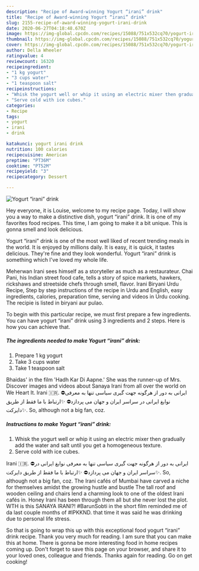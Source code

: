 ```yaml
---
description: "Recipe of Award-winning Yogurt “irani” drink"
title: "Recipe of Award-winning Yogurt “irani” drink"
slug: 2155-recipe-of-award-winning-yogurt-irani-drink
date: 2020-06-27T04:18:48.670Z
image: https://img-global.cpcdn.com/recipes/15088/751x532cq70/yogurt-irani-drink-recipe-main-photo.jpg
thumbnail: https://img-global.cpcdn.com/recipes/15088/751x532cq70/yogurt-irani-drink-recipe-main-photo.jpg
cover: https://img-global.cpcdn.com/recipes/15088/751x532cq70/yogurt-irani-drink-recipe-main-photo.jpg
author: Della Wheeler
ratingvalue: 4
reviewcount: 16320
recipeingredient:
- "1 kg yogurt"
- "3 cups water"
- "1 teaspoon salt"
recipeinstructions:
- "Whisk the yogurt well or whip it using an electric mixer then gradually add the water and salt until you get a homogeneous texture."
- "Serve cold with ice cubes."
categories:
- Recipe
tags:
- yogurt
- irani
- drink

katakunci: yogurt irani drink 
nutrition: 100 calories
recipecuisine: American
preptime: "PT36M"
cooktime: "PT52M"
recipeyield: "3"
recipecategory: Dessert

---
```



![Yogurt “irani” drink](https://img-global.cpcdn.com/recipes/15088/751x532cq70/yogurt-irani-drink-recipe-main-photo.jpg)

Hey everyone, it is Louise, welcome to my recipe page. Today, I will show you a way to make a distinctive dish, yogurt “irani” drink. It is one of my favorites food recipes. This time, I am going to make it a bit unique. This is gonna smell and look delicious.

Yogurt “irani” drink is one of the most well liked of recent trending meals in the world. It is enjoyed by millions daily. It is easy, it is quick, it tastes delicious. They're fine and they look wonderful. Yogurt “irani” drink is something which I've loved my whole life.

Meherwan Irani sees himself as a storyteller as much as a restaurateur. Chai Pani, his Indian street food cafe, tells a story of spice markets, hawkers, rickshaws and streetside chefs through smell, flavor. Irani Biryani Urdu Recipe, Step by step instructions of the recipe in Urdu and English, easy ingredients, calories, preparation time, serving and videos in Urdu cooking. The recipie is listed in biryani aur pulao.


To begin with this particular recipe, we must first prepare a few ingredients. You can have yogurt “irani” drink using 3 ingredients and 2 steps. Here is how you can achieve that.

<!--inarticleads1-->

##### The ingredients needed to make Yogurt “irani” drink:

1. Prepare 1 kg yogurt
1. Take 3 cups water
1. Take 1 teaspoon salt


Bhaidas&#39; in the film &#39;Hadh Kar Di Aapne.&#39; She was the runner-up of Mrs. Discover images and videos about Sanaya Irani from all over the world on We Heart It. Irani 🇮🇷. ⛔️ایرانی به دور از هرگونه جهت گیری سیاسی تنها به معرفی نوابغ ایرانی در سراسر ایران و جهان می پردازد⛔️ ✨ارتباط با ما فقط از طریق دایرکت✨. So, although not a big fan, coz. 

<!--inarticleads2-->

##### Instructions to make Yogurt “irani” drink:

1. Whisk the yogurt well or whip it using an electric mixer then gradually add the water and salt until you get a homogeneous texture.
1. Serve cold with ice cubes.


Irani 🇮🇷. ⛔️ایرانی به دور از هرگونه جهت گیری سیاسی تنها به معرفی نوابغ ایرانی در سراسر ایران و جهان می پردازد⛔️ ✨ارتباط با ما فقط از طریق دایرکت✨. So, although not a big fan, coz. The Irani cafés of Mumbai have carved a niche for themselves amidst the growing hustle and bustle The tall roof and wooden ceiling and chairs lend a charming look to one of the oldest Irani cafés in. Honey Irani has been through them all but she never lost the plot. WTH is this SANAYA IRANI?! #BarunSobti in the short film reminded me of da last couple months of #IPKKND. that time it was said he was drinking due to personal life stress. 

So that is going to wrap this up with this exceptional food yogurt “irani” drink recipe. Thank you very much for reading. I am sure that you can make this at home. There is gonna be more interesting food in home recipes coming up. Don't forget to save this page on your browser, and share it to your loved ones, colleague and friends. Thanks again for reading. Go on get cooking!
